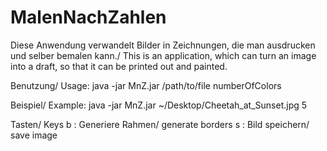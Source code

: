 # MalenNachZahlen
Diese Anwendung verwandelt Bilder in Zeichnungen, die man ausdrucken und selber bemalen kann./ This is an application, which can turn an image into a draft, so that it can be printed out and painted.

Benutzung/ Usage:
java -jar MnZ.jar /path/to/file numberOfColors

Beispiel/ Example:
java -jar MnZ.jar ~/Desktop/Cheetah_at_Sunset.jpg 5

Tasten/ Keys
b : Generiere Rahmen/ generate borders
s : Bild speichern/ save image


